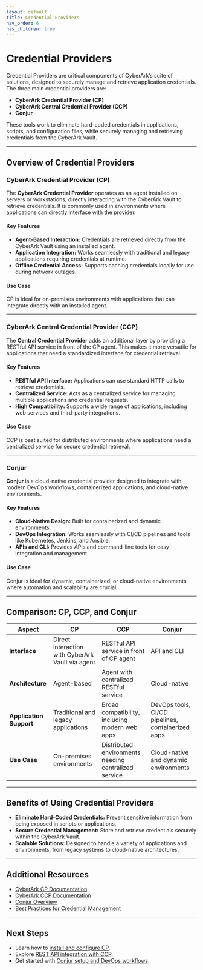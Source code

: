 ```yaml
---
layout: default
title: Credential Providers
nav_order: 6
has_children: true
---
```


# Credential Providers

Credential Providers are critical components of CyberArk’s suite of solutions, designed to securely manage and retrieve application credentials. The three main credential providers are:

- **CyberArk Credential Provider (CP)**
- **CyberArk Central Credential Provider (CCP)**
- **Conjur**

These tools work to eliminate hard-coded credentials in applications, scripts, and configuration files, while securely managing and retrieving credentials from the CyberArk Vault.

---

## Overview of Credential Providers

### CyberArk Credential Provider (CP)
The **CyberArk Credential Provider** operates as an agent installed on servers or workstations, directly interacting with the CyberArk Vault to retrieve credentials. It is commonly used in environments where applications can directly interface with the provider.

#### Key Features
- **Agent-Based Interaction:** Credentials are retrieved directly from the CyberArk Vault using an installed agent.
- **Application Integration:** Works seamlessly with traditional and legacy applications requiring credentials at runtime.
- **Offline Credential Access:** Supports caching credentials locally for use during network outages.

#### Use Case
CP is ideal for on-premises environments with applications that can integrate directly with an installed agent.

---

### CyberArk Central Credential Provider (CCP)
The **Central Credential Provider** adds an additional layer by providing a RESTful API service in front of the CP agent. This makes it more versatile for applications that need a standardized interface for credential retrieval.

#### Key Features
- **RESTful API Interface:** Applications can use standard HTTP calls to retrieve credentials.
- **Centralized Service:** Acts as a centralized service for managing multiple applications and credential requests.
- **High Compatibility:** Supports a wide range of applications, including web services and third-party integrations.

#### Use Case
CCP is best suited for distributed environments where applications need a centralized service for secure credential retrieval.

---

### Conjur
**Conjur** is a cloud-native credential provider designed to integrate with modern DevOps workflows, containerized applications, and cloud-native environments.

#### Key Features
- **Cloud-Native Design:** Built for containerized and dynamic environments.
- **DevOps Integration:** Works seamlessly with CI/CD pipelines and tools like Kubernetes, Jenkins, and Ansible.
- **APIs and CLI:** Provides APIs and command-line tools for easy integration and management.

#### Use Case
Conjur is ideal for dynamic, containerized, or cloud-native environments where automation and scalability are crucial.

---

## Comparison: CP, CCP, and Conjur

| **Aspect**             | **CP**                                            | **CCP**                                           | **Conjur**                                       |
|-------------------------|--------------------------------------------------|--------------------------------------------------|-------------------------------------------------|
| **Interface**          | Direct interaction with CyberArk Vault via agent | RESTful API service in front of CP agent         | API and CLI                                     |
| **Architecture**       | Agent-based                                      | Agent with centralized RESTful service          | Cloud-native                                    |
| **Application Support**| Traditional and legacy applications              | Broad compatibility, including modern web apps  | DevOps tools, CI/CD pipelines, containerized apps |
| **Use Case**           | On-premises environments                         | Distributed environments needing centralized service | Cloud-native and dynamic environments           |

---

## Benefits of Using Credential Providers
- **Eliminate Hard-Coded Credentials:** Prevent sensitive information from being exposed in scripts or applications.
- **Secure Credential Management:** Store and retrieve credentials securely within the CyberArk Vault.
- **Scalable Solutions:** Designed to handle a variety of applications and environments, from legacy systems to cloud-native architectures.

---

## Additional Resources
- [CyberArk CP Documentation](https://docs.cyberark.com/Product-Doc/OnlineHelp/CP/Latest/en/Content/CP/CredentialProviders.htm)
- [CyberArk CCP Documentation](https://docs.cyberark.com/Product-Doc/OnlineHelp/CP/Latest/en/Content/CP/CCP.htm)
- [Conjur Overview](https://www.cyberark.com/products/conjur/)
- [Best Practices for Credential Management](https://docs.cyberark.com/)

---

## Next Steps
- Learn how to [install and configure CP](#).
- Explore [REST API integration with CCP](#).
- Get started with [Conjur setup and DevOps workflows](#).





